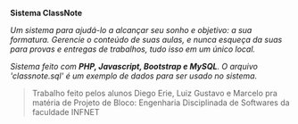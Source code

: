 **Sistema ClassNote**

_Um sistema para ajudá-lo a alcançar seu sonho e objetivo: a sua formatura. Gerencie o conteúdo de suas aulas, e nunca esqueça da suas para provas e entregas de trabalhos, tudo isso em um único local._

_Sistema feito com **PHP, Javascript, Bootstrap e MySQL**. O arquivo 'classnote.sql' é um exemplo de dados para ser usado no sistema._

> Trabalho feito pelos alunos Diego Erie, Luiz Gustavo e Marcelo pra matéria de Projeto de Bloco: Engenharia Disciplinada de Softwares da faculdade INFNET
